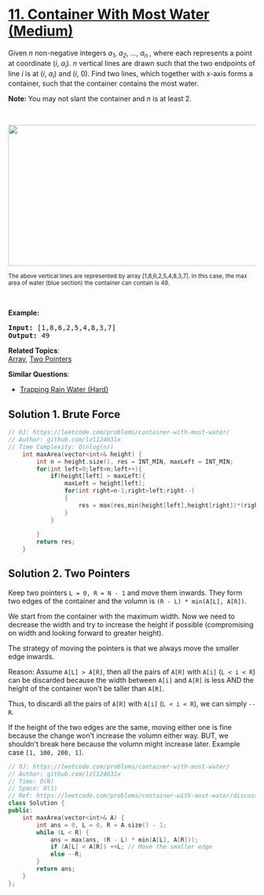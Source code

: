 # [11. Container With Most Water (Medium)](https://leetcode.com/problems/container-with-most-water/)

<p>Given <i>n</i> non-negative integers <i>a<sub>1</sub></i>, <i>a<sub>2</sub></i>, ..., <i>a<sub>n&nbsp;</sub></i>, where each represents a point at coordinate (<i>i</i>, <i>a<sub>i</sub></i>). <i>n</i> vertical lines are drawn such that the two endpoints of line <i>i</i> is at (<i>i</i>, <i>a<sub>i</sub></i>) and (<i>i</i>, 0). Find two lines, which together with x-axis forms a container, such that the container contains the most water.</p>

<p><strong>Note:&nbsp;</strong>You may not slant the container and <i>n</i> is at least 2.</p>

<p>&nbsp;</p>

<p><img alt="" src="https://s3-lc-upload.s3.amazonaws.com/uploads/2018/07/17/question_11.jpg" style="width: 600px; height: 287px;"></p>

<p><small>The above vertical lines are represented by array [1,8,6,2,5,4,8,3,7]. In this case, the max area of water (blue section) the container can contain&nbsp;is 49. </small></p>

<p>&nbsp;</p>

<p><strong>Example:</strong></p>

<pre><strong>Input:</strong> [1,8,6,2,5,4,8,3,7]
<strong>Output:</strong> 49</pre>

**Related Topics**:  
[Array](https://leetcode.com/tag/array/), [Two Pointers](https://leetcode.com/tag/two-pointers/)

**Similar Questions**:
* [Trapping Rain Water (Hard)](https://leetcode.com/problems/trapping-rain-water/)

## Solution 1. Brute Force

```cpp
// OJ: https://leetcode.com/problems/container-with-most-water/
// Author: github.com/lzl124631x
// Time Complexity: O(nlog(n))
    int maxArea(vector<int>& height) {
        int n = height.size(), res = INT_MIN, maxLeft = INT_MIN;
        for(int left=0;left<n;left++){
            if(height[left] > maxLeft){
                maxLeft = height[left];
                for(int right=n-1;right>left;right--)
                {
                    res = max(res,min(height[left],height[right])*(right-left));
                }
            }
            
        }
        return res;
    }
```

## Solution 2. Two Pointers

Keep two pointers `L = 0, R = N - 1` and move them inwards. They form two edges of the container and the volumn is `(R - L) * min(A[L], A[R])`.

We start from the container with the maximum width. Now we need to decrease the width and try to increase the height if possible (compromising on width and looking forward to greater height).

The strategy of moving the pointers is that we always move the smaller edge inwards.

Reason: Assume `A[L] > A[R]`, then all the pairs of `A[R]` with `A[i]` (`L < i < R`) can be discarded because the width between `A[i]` and `A[R]` is less AND the height of the container won't be taller than `A[R]`.

Thus, to discardi all the pairs of `A[R]` with `A[i]` (`L < i < R`), we can simply `--R`.

If the height of the two edges are the same, moving either one is fine because the change won't increase the volumn either way. BUT, we shouldn't break here because the volumn might increase later. Example case `[1, 100, 200, 1]`.

```cpp
// OJ: https://leetcode.com/problems/container-with-most-water/
// Author: github.com/lzl124631x
// Time: O(N)
// Space: O(1)
// Ref: https://leetcode.com/problems/container-with-most-water/discuss/6099/yet-another-way-to-see-what-happens-in-the-on-algorithm
class Solution {
public:
    int maxArea(vector<int>& A) {
        int ans = 0, L = 0, R = A.size() - 1;
        while (L < R) {
            ans = max(ans, (R - L) * min(A[L], A[R]));
            if (A[L] < A[R]) ++L; // Move the smaller edge
            else --R;
        }
        return ans;
    }
};
```
